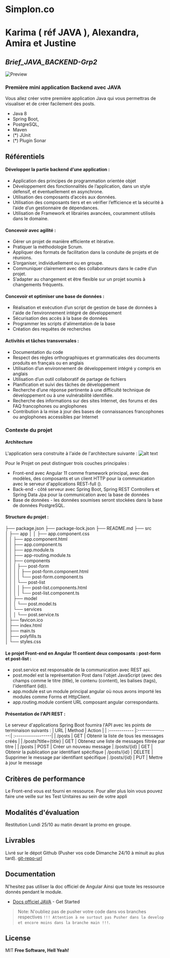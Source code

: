 # Simplon.co
# Karima ( réf JAVA ), Alexandra, Amira et Justine

## _Brief_JAVA_BACKEND-Grp2_

![Preview](https://github.com/yabarji59/Brief_JAVA_BACKEND-Grp4/blob/main/Java8.png?raw=true)

### Première mini application Backend avec JAVA  
Vous allez créer votre première application Java qui vous permettras de visualiser et de créer facilement des posts.  
- Java 8
- Spring Boot, 
- PostgreSQL, 
- Maven 
- (*) JUnit 
- (*) Plugin Sonar  

## Référentiels 
#### Développer la partie backend d’une application :  
- Application des principes de programmation orientée objet
- Développement des fonctionnalités de l’application, dans un style défensif, et éventuellement en asynchrone.
- Utilisation des composants d’accès aux données. 
- Utilisation des composants tiers et en vérifier l’efficience et la sécurité à l’aide d’un gestionnaire de dépendances. 
- Utilisation de Framework et librairies avancées, couramment utilisés dans le domaine.  

#### Concevoir avec agilité : 
- Gérer un projet de manière efficiente et itérative. 
- Pratiquer la méthodologie Scrum. 
- Appliquer des formats de facilitation dans la conduite de projets et de réunions. 
- S’organiser, individuellement ou en groupe. 
- Communiquer clairement avec des collaborateurs dans le cadre d’un projet. 
- S’adapter au changement et être flexible sur un projet soumis à changements fréquents.

#### Concevoir et optimiser une base de données : 
- Réalisation et exécution d’un script de gestion de base de données à l'aide de l’environnement intégré de développement
- Sécurisation des accès à la base de données 
- Programmer les scripts d'alimentation de la base 
- Création des requêtes de recherches

#### Activités et tâches transversales : 
- Documentation du code 
- Respect des règles orthographiques et grammaticales des documents produits en français ou en anglais 
- Utilisation d’un environnement de développement intégré y compris en anglais 
- Utilisation d’un outil collaboratif de partage de fichiers 
- Planification et suivi des tâches de développement 
- Recherche d’une réponse pertinente à une difficulté technique de développement ou à une vulnérabilité identifiée. 
- Recherche des informations sur des sites Internet, des forums et des FAQ francophones ou anglophones 
- Contribution à la mise à jour des bases de connaissances francophones ou anglophones accessibles par Internet 

### Contexte du projet 
#### Architecture 
L'application sera construite à l'aide de l'architecture suivante : 
![alt text](https://github.com/yabarji59/Brief_JAVA_BACKEND-Grp4/blob/main/FrontEnd.png?raw=true)

Pour le Projet on peut distinguer trois couches principales :  
- Front-end avec Angular 11 comme framework principal, avec des modèles, des composants et un client HTTP pour la communication avec le serveur d'applications REST-full ().
- Back-end - côté serveur avec Spring Boot, Spring REST Controllers et Spring Data Jpa pour la communication avec la base de données
- Base de données - les données soumises seront stockées dans la base de données PostgreSQL. 

#### Structure du projet :
├── package.json 
├── package-lock.json 
├── README.md 
├── src  
│   ├── app 
│   │   ├── app.component.css  
│   │   ├── app.component.html  
│   │   ├── app.component.ts  
│   │   ├── app.module.ts  
│   │   ├── app-routing.module.ts  
│   │   ├── components  
│   │   │   ├── post-form  
│   │   │   │   ├── post-form.component.html  
│   │   │   │   └── post-form.component.ts  
│   │   │   └── post-list  
│   │   │   │   ├── post-list.components.html  
│   │   │   │   └── post-list.component.ts  
│   │   ├── model  
│   │   │   └── post.model.ts  
│   │   └── services  
│   │   │   └── post.service.ts  
│   ├── favicon.ico  
│   ├── index.html  
│   ├── main.ts  
│   ├── polyfills.ts  
│   └── styles.css 

#### Le projet Front-end en Angular 11 contient deux composants : post-form et post-list :
- post.service est responsable de la communication avec REST api.
- post.model est la représentation Post dans l'objet JavaScript (avec des champs comme le titre (title), le contenu (content), les balises (tags), l'identifiant (id)).
- app.module est un module principal angular où nous avons importé les modules comme Forms et HttpClient.
- app.routing.module contient URL composant angular correspondants. 

#### Présentation de l'API REST :
Le serveur d'applications Spring Boot fournira l'API avec les points de terminaison suivants : 
| URL  | Method  | Action |
| :------------ |:---------------:| :------------------|
| /posts       | GET | Obtenir la liste de tous les messages créés |
| /posts?title={title} | GET | Obtenez une liste de messages filtrée par titre |
| /posts | POST |  Créer un nouveau message 
| /posts/{id}  | GET |  Obtenir la publication par identifiant spécifique 
| /posts/{id}  | DELETE |  Supprimer le message par identifiant spécifique
| /posts/{id}  | PUT |  Mettre à jour le message 

## Critères de performance 
Le Front-end vous est fourni en ressource. 
Pour aller plus loin vous pouvez faire une veille sur les Test Unitaires au sein de votre appli  

## Modalités d'évaluation 
Restitution Lundi 25/10 au matin devant la promo en groupe. 

## Livrables 
Livré sur le dépot Github (Pusher vos code Dimanche 24/10 à minuit au plus tard).
[git-repo-url]

## Documentation
N'hesitez pas utiliser la doc officiel de Angular
Ainsi que toute les ressource donnés pendant le module.
- [Docs officiel JAVA] - Get Started

> Note: N'oubliez pas de pusher votre code dans vos branches respectives `!!! Attention à ne surtout pas Pusher dans la develop et encore moins dans la branche main !!!`.

## License
MIT
**Free Software, Hell Yeah!**

   [git-repo-url]: <https://github.com/yabarji59/Brief_JAVA_BACKEND-Grp2.git>
   [Docs officiel JAVA]: <https://docs.oracle.com/en/java/>
